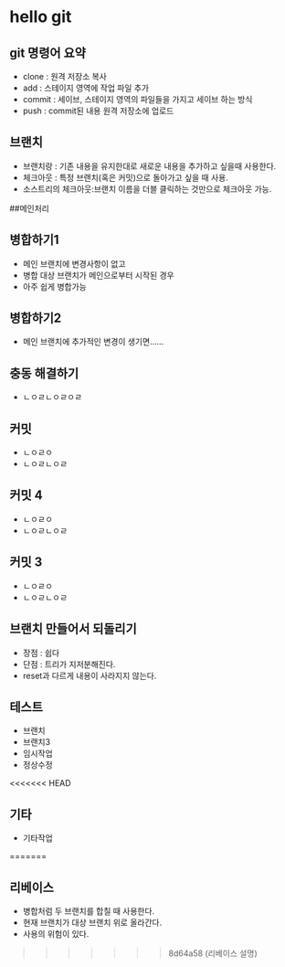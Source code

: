 # hello git

## git 명령어 요약

 - clone : 원격 저장소 복사
 - add : 스테이지 영역에 작업 파일 추가
 - commit : 세이브, 스테이지 영역의 파일들을 가지고 세이브 하는 방식
 - push : commit된 내용 원격 저장소에 업로드

 ## 브랜치
  - 브랜치랑 : 기존 내용을 유지한대로 새로운 내용을 추가하고 싶을때 사용한다.
  - 체크아웃 : 특정 브랜치(혹은 커밋)으로 돌아가고 싶을 때 사용.
  - 소스트리의 체크아웃:브랜치 이름을 더블 클릭하는 것만으로 체크아웃 가능.

##메인처리


## 병합하기1
 - 메인 브랜치에 변경사항이 없고
 - 병합 대상 브랜치가 메인으로부터 시작된 경우
 - 아주 쉽게 병합가능

 ## 병합하기2
  - 메인 브랜치에 추가적인 변경이 생기면......

 ## 충동 해결하기
  - ㄴㅇㄹㄴㅇㄹㅇㄹ

## 커밋 
 - ㄴㅇㄹㅇ
  - ㄴㅇㄹㄴㅇㄹ

## 커밋 4
 - ㄴㅇㄹㅇ
  - ㄴㅇㄹㄴㅇㄹ  
## 커밋 3
 - ㄴㅇㄹㅇ
  - ㄴㅇㄹㄴㅇㄹ

## 브랜치 만들어서 되돌리기
 - 장점 : 쉽다
 - 단점 : 트리가 지저분해진다.
 - reset과 다르게 내용이 사라지지 않는다.

 ## 테스트
  - 브랜치
  - 브랜치3
  - 임시작업
  - 정상수정 

<<<<<<< HEAD
## 기타
 - 기타작업
 
=======
## 리베이스
 - 병합처럼 두 브랜치를 합칠 때 사용한다.
 - 현재 브랜치가 대상 브랜치 위로 올라간다.
 - 사용의 위험이 있다.
>>>>>>> 8d64a58 (리베이스 설명)
